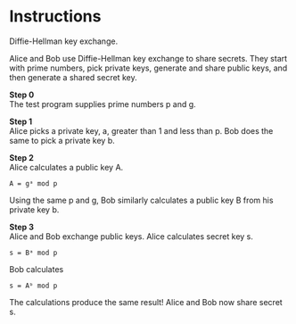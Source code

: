 # Instructions
Diffie-Hellman key exchange.

Alice and Bob use Diffie-Hellman key exchange to share secrets. They start with prime numbers, pick private keys, generate and share public keys, and then generate a shared secret key.

**Step 0** </br>
The test program supplies prime numbers p and g.

**Step 1**</br>
Alice picks a private key, a, greater than 1 and less than p. Bob does the same to pick a private key b.

**Step 2**</br>
Alice calculates a public key A.
```
A = gᵃ mod p
```
Using the same p and g, Bob similarly calculates a public key B from his private key b.

**Step 3**</br>
Alice and Bob exchange public keys. Alice calculates secret key s.
```
s = Bᵃ mod p
```
Bob calculates
```
s = Aᵇ mod p
```
The calculations produce the same result! Alice and Bob now share secret s.
